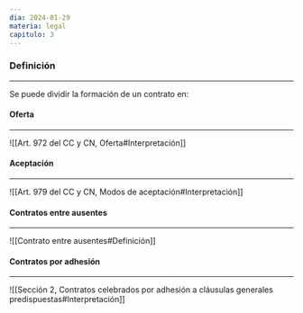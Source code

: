 ```yaml
---
dia: 2024-01-29
materia: legal
capitulo: 3
---
```

### Definición
---
Se puede dividir la formación de un contrato en:

#### Oferta
---
![[Art. 972 del CC y CN, Oferta#Interpretación]]

#### Aceptación
---
![[Art. 979 del CC y CN, Modos de aceptación#Interpretación]]

#### Contratos entre ausentes
---
![[Contrato entre ausentes#Definición]]

#### Contratos por adhesión
---
![[Sección 2, Contratos celebrados por adhesión a cláusulas generales predispuestas#Interpretación]]